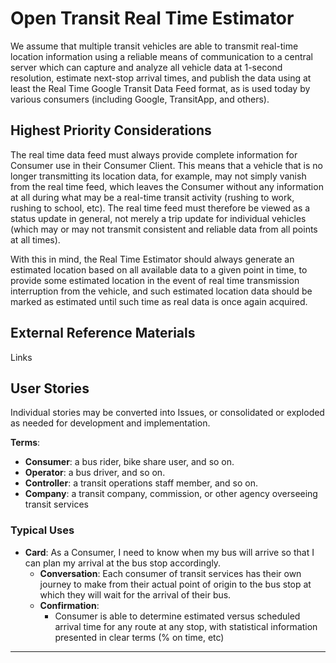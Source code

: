 <!--
 Copyright (C) 2022 Code for Vegas Foundation
 
 This file is part of ov-open-transit.
 
 ov-open-transit is free software: you can redistribute it and/or modify
 it under the terms of the GNU General Public License as published by
 the Free Software Foundation, either version 3 of the License, or
 (at your option) any later version.
 
 ov-open-transit is distributed in the hope that it will be useful,
 but WITHOUT ANY WARRANTY; without even the implied warranty of
 MERCHANTABILITY or FITNESS FOR A PARTICULAR PURPOSE.  See the
 GNU General Public License for more details.
 
 You should have received a copy of the GNU General Public License
 along with ov-open-transit.  If not, see <http://www.gnu.org/licenses/>.
-->

# Open Transit Real Time Estimator

We assume that multiple transit vehicles are able to transmit real-time location information using a reliable means of communication to a central server which can capture and analyze all vehicle data at 1-second resolution, estimate next-stop arrival times, and publish the data using at least the Real Time Google Transit Data Feed format, as is used today by various consumers (including Google, TransitApp, and others).

## Highest Priority Considerations

The real time data feed must always provide complete information for Consumer use in their Consumer Client. This means that a vehicle that is no longer transmitting its location data, for example, may not simply vanish from the real time feed, which leaves the Consumer without any information at all during what may be a real-time transit activity (rushing to work, rushing to school, etc). The real time feed must therefore be viewed as a status update in general, not merely a trip update for individual vehicles (which may or may not transmit consistent and reliable data from all points at all times).

With this in mind, the Real Time Estimator should always generate an estimated location based on all available data to a given point in time, to provide some estimated location in the event of real time transmission interruption from the vehicle, and such estimated location data should be marked as estimated until such time as real data is once again acquired.

## External Reference Materials

Links

## User Stories

Individual stories may be converted into Issues, or consolidated or exploded as needed for development and implementation.

**Terms**:

- **Consumer**: a bus rider, bike share user, and so on.
- **Operator**: a bus driver, and so on.
- **Controller**: a transit operations staff member, and so on.
- **Company**: a transit company, commission, or other agency overseeing transit services

### Typical Uses

- **Card**: As a Consumer, I need to know when my bus will arrive so that I can plan my arrival at the bus stop accordingly.
  - **Conversation**: Each consumer of transit services has their own journey to make from their actual point of origin to the bus stop at which they will wait for the arrival of their bus.
  - **Confirmation**:
    - Consumer is able to determine estimated versus scheduled arrival time for any route at any stop, with statistical information presented in clear terms (% on time, etc)

---

